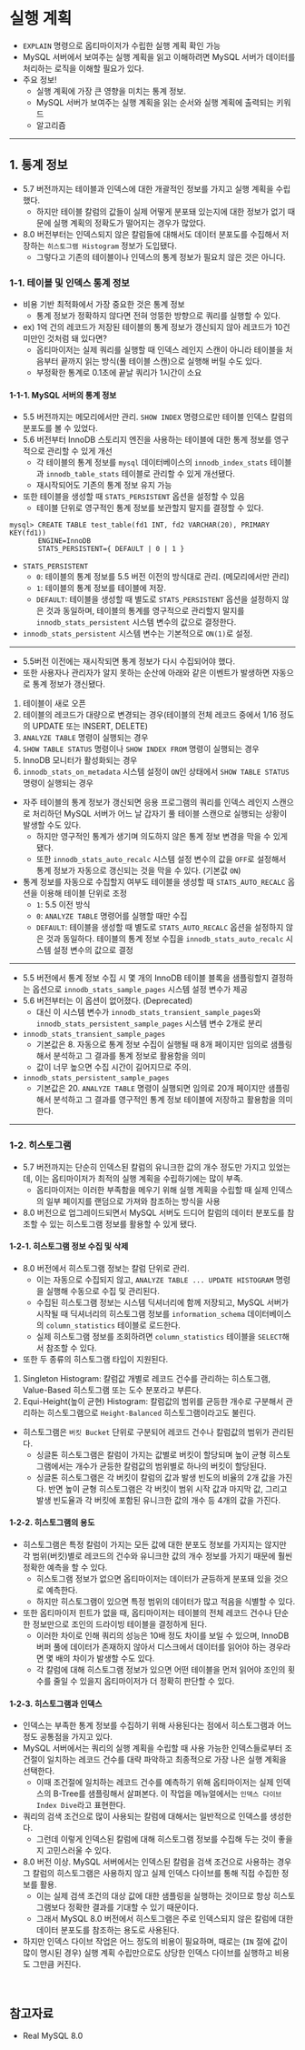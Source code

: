 # 실행 계획

- `EXPLAIN` 명령으로 옵티마이저가 수립한 실행 계획 확인 가능
- MySQL 서버에서 보여주는 실행 계획을 읽고 이해하려면 MySQL 서버가 데이터를 처리하는 로직을 이해할 필요가 있다.
- 주요 정보!
  - 실행 계획에 가장 큰 영향을 미치는 통계 정보.
  - MySQL 서버가 보여주는 실행 계획을 읽는 순서와 실행 계획에 출력되는 키워드
  - 알고리즘

---

## 1. 통계 정보

- 5.7 버전까지는 테이블과 인덱스에 대한 개괄적인 정보를 가지고 실행 계획을 수립했다.
  - 하지만 테이블 칼럼의 값들이 실제 어떻게 분포돼 있는지에 대한 정보가 없기 때문에 실행 계획의 정확도가 떨어지는 경우가 많았다.
- 8.0 버전부터는 인덱스되지 않은 칼럼들에 대해서도 데이터 분포도를 수집해서 저장하는 `히스토그램 Histogram` 정보가 도입됐다.
  - 그렇다고 기존의 테이블이나 인덱스의 통계 정보가 필요치 않은 것은 아니다.

### 1-1. 테이블 및 인덱스 통계 정보

- 비용 기반 최적화에서 가장 중요한 것은 통계 정보
  - 통계 정보가 정확하지 않다면 전혀 엉뚱한 방향으로 쿼리를 실행할 수 있다.
- ex) 1억 건의 레코드가 저장된 테이블의 통계 정보가 갱신되지 않아 레코드가 10건 미만인 것처럼 돼 있다면? 
  - 옵티마이저는 실제 쿼리를 실행할 때 인덱스 레인지 스캔이 아니라 테이블을 처음부터 끝까지 읽는 방식(풀 테이블 스캔)으로 실행해 버릴 수도 있다.
  - 부정확한 통계로 0.1초에 끝날 쿼리가 1시간이 소요

#### 1-1-1. MySQL 서버의 통계 정보

- 5.5 버전까지는 메모리에서만 관리. `SHOW INDEX` 명령으로만 테이블 인덱스 칼럼의 분포도를 볼 수 있었다.
- 5.6 버전부터 InnoDB 스토리지 엔진을 사용하는 테이블에 대한 통계 정보를 영구적으로 관리할 수 있게 개선
  - 각 테이블의 통계 정보를 `mysql` 데이터베이스의 `innodb_index_stats` 테이블과 `innodb_table_stats` 테이블로 관리할 수 있게 개선됐다.
  - 재시작되어도 기존의 통계 정보 유지 가능
- 또한 테이블을 생성할 때 `STATS_PERSISTENT` 옵션을 설정할 수 있음
  - 테이블 단위로 영구적인 통계 정보를 보관할지 말지를 결정할 수 있다.

```shell
mysql> CREATE TABLE test_table(fd1 INT, fd2 VARCHAR(20), PRIMARY KEY(fd1))
       ENGINE=InnoDB
       STATS_PERSISTENT={ DEFAULT | 0 | 1 }
```

- `STATS_PERSISTENT`
  - `0`: 테이블의 통계 정보를 5.5 버전 이전의 방식대로 관리. (메모리에서만 관리)
  - `1`: 테이블의 통계 정보를 테이블에 저장. 
  - `DEFAULT`: 테이블을 생성할 때 별도로 `STATS_PERSISTENT` 옵션을 설정하지 않은 것과 동일하며, 테이블의 통계를 영구적으로 관리할지 말지를 `innodb_stats_persistent` 시스템 변수의 값으로 결정한다.
- `innodb_stats_persistent` 시스템 변수는 기본적으로 `ON(1)`로 설정.

---

- 5.5버전 이전에는 재시작되면 통계 정보가 다시 수집되어야 했다. 
- 또한 사용자나 관리자가 알지 못하는 순산에 아래와 같은 이벤트가 발생하면 자동으로 통계 정보가 갱신됐다.

1. 테이블이 새로 오픈
2. 테이블의 레코드가 대량으로 변경되는 경우(테이블의 전체 레코드 중에서 1/16 정도의 UPDATE 또는 INSERT, DELETE)
3. `ANALYZE TABLE` 명령이 실행되는 경우
4. `SHOW TABLE STATUS` 명령이나 `SHOW INDEX FROM` 명령이 실행되는 경우
5. InnoDB 모니터가 활성화되는 경우
6. `innodb_stats_on_metadata` 시스템 설정이 `ON`인 상태에서 `SHOW TABLE STATUS` 명령이 실행되는 경우

- 자주 테이블의 통계 정보가 갱신되면 응용 프로그램의 쿼리를 인덱스 레인지 스캔으로 처리하던 MySQL 서버가 어느 날 갑자기 풀 테이블 스캔으로 실행되는 상황이 발생할 수도 있다.
  - 하지만 영구적인 통계가 생기며 의도하지 않은 통계 정보 변경을 막을 수 있게 됐다.
  - 또한 `innodb_stats_auto_recalc` 시스템 설정 변수의 값을 `OFF`로 설정해서 통계 정보가 자동으로 갱신되는 것을 막을 수 있다. (기본값 `ON`)
- 통계 정보를 자동으로 수집할지 여부도 테이블을 생성할 때 `STATS_AUTO_RECALC` 옵션을 이용해 테이블 단위로 조정
  - `1`: 5.5 이전 방식
  - `0`: `ANALYZE TABLE` 명령어를 실행할 때만 수집
  - `DEFAULT`: 테이블을 생성할 때 별도로 `STATS_AUTO_RECALC` 옵션을 설정하지 않은 것과 동일하다. 테이블의 통계 정보 수집을 `innodb_stats_auto_recalc` 시스템 설정 변수의 값으로 결정

---

- 5.5 버전에서 통계 정보 수집 시 몇 개의 InnoDB 테이블 블록을 샘플링할지 결정하는 옵션으로 `innodb_stats_sample_pages` 시스템 설정 변수가 제공
- 5.6 버전부터는 이 옵션이 없어졌다. (Deprecated)
  - 대신 이 시스템 변수가 `innodb_stats_transient_sample_pages`와 `innodb_stats_persistent_sample_pages` 시스템 변수 2개로 분리
- `innodb_stats_transient_sample_pages`
  - 기본값은 8. 자동으로 통계 정보 수집이 실행될 때 8개 페이지만 임의로 샘플링해서 분석하고 그 결과를 통계 정보로 활용함을 의미
  - 값이 너무 높으면 수집 시간이 길어지므로 주의.
- `innodb_stats_persistent_sample_pages`
  - 기본값은 20. `ANALYZE TABLE` 명령이 실행되면 임의로 20개 페이지만 샘플링해서 분석하고 그 결과를 영구적인 통계 정보 테이블에 저장하고 활용함을 의미한다.

---

### 1-2. 히스토그램

- 5.7 버전까지는 단순히 인덱스된 칼럼의 유니크한 값의 개수 정도만 가지고 있었는데, 이는 옵티마이저가 최적의 실행 계획을 수립하기에는 많이 부족.
  - 옵티마이저는 이러한 부족함을 메우기 위해 실행 계획을 수립할 때 실제 인덱스의 일부 페이지를 랜덤으로 가져와 참조하는 방식을 사용
- 8.0 버전으로 업그레이드되면서 MySQL 서버도 드디어 칼럼의 데이터 분포도를 참조할 수 있는 히스토그램 정보를 활용할 수 있게 됐다.

#### 1-2-1. 히스토그램 정보 수집 및 삭제

- 8.0 버전에서 히스토그램 정보는 칼럼 단위로 관리.
  - 이는 자동으로 수집되지 않고, `ANALYZE TABLE ... UPDATE HISTOGRAM` 명령을 실행해 수동으로 수집 및 관리된다.
  - 수집된 히스토그램 정보는 시스템 딕셔너리에 함께 저장되고, MySQL 서버가 시작될 때 딕셔너리의 히스토그램 정보를 `information_schema` 데이터베이스의 `column_statistics` 테이블로 로드한다.
  - 실제 히스토그램 정보를 조회하려면 `column_statistics` 테이블을 `SELECT`해서 참조할 수 있다.
- 또한 두 종류의 히스토그램 타입이 지원된다.

1. Singleton Histogram: 칼럼값 개별로 레코드 건수를 관리하는 히스토그램, Value-Based 히스토그램 또는 도수 분포라고 부른다.
2. Equi-Height(높이 균현) Histogram: 칼럼값의 범위를 균등한 개수로 구분해서 관리하는 히스토그램으로 `Height-Balanced` 히스토그램이라고도 불린다.

- 히스토그램은 `버킷 Bucket` 단위로 구분되어 레코드 건수나 칼럼값의 범위가 관리된다. 
  - 싱글톤 히스토그램은 칼럼이 가지는 값별로 버킷이 할당되며 높이 균형 히스토그램에서는 개수가 균등한 칼럼값의 범위별로 하나의 버킷이 할당된다.
  - 싱글톤 히스토그램은 각 버킷이 칼럼의 값과 발생 빈도의 비율의 2개 값을 가진다. 반면 높이 균형 히스토그램은 각 버킷이 범위 시작 값과 마지막 값, 그리고 발생 빈도율과 각 버킷에 포함된 유니크한 값의 개수 등 4개의 값을 가진다.

#### 1-2-2. 히스토그램의 용도

- 히스토그램은 특정 칼럼이 가지는 모든 값에 대한 분포도 정보를 가지지는 않지만 각 범위(버킷)별로 레코드의 건수와 유니크한 값의 개수 정보를 가지기 때문에 훨씬 정확한 예측을 할 수 있다.
  - 히스토그램 정보가 없으면 옵티마이저는 데이터가 균등하게 분포돼 있을 것으로 예측한다.
  - 하지만 히스토그램이 있으면 특정 범위의 데이터가 많고 적음을 식별할 수 있다.
- 또한 옵티마이저 힌트가 없을 때, 옵티마이저는 테이블의 전체 레코드 건수나 단순한 정보만으로 조인의 드라이빙 테이블을 결정하게 된다.
  - 이러한 차이로 인해 쿼리의 성능은 10배 정도 차이를 보일 수 있으며, InnoDB 버퍼 풀에 데이터가 존재하지 않아서 디스크에서 데이터를 읽어야 하는 경우라면 몇 배의 차이가 발생할 수도 있다.
  - 각 칼럼에 대해 히스토그램 정보가 있으면 어떤 테이블을 먼저 읽어야 조인의 횟수를 줄일 수 있을지 옵티마이저가 더 정확히 판단할 수 있다.

#### 1-2-3. 히스토그램과 인덱스

- 인덱스는 부족한 통계 정보를 수집하기 위해 사용된다는 점에서 히스토그램과 어느 정도 공통점을 가지고 있다.
- MySQL 서버에서는 쿼리의 실행 계획을 수립할 때 사용 가능한 인덱스들로부터 조건절이 일치하는 레코드 건수를 대략 파악하고 최종적으로 가장 나은 실행 계획을 선택한다.
  - 이때 조건절에 일치하는 레코드 건수를 예측하기 위해 옵티마이저는 실제 인덱스의 B-Tree를 샘플링해서 살펴본다. 이 작업을 메뉴얼에서는 `인덱스 다이브 Index Dive`라고 표현한다.
- 쿼리의 검색 조건으로 많이 사용되는 칼럼에 대해서는 일반적으로 인덱스를 생성한다.
  - 그런데 이렇게 인덱스된 칼럼에 대해 히스토그램 정보를 수집해 두는 것이 좋을지 고민스러울 수 있다.
- 8.0 버전 이상. MySQL 서버에서는 인덱스된 칼럼을 검색 조건으로 사용하는 경우 그 칼럼의 히스토그램은 사용하지 않고 실제 인덱스 다이브를 통해 직접 수집한 정보를 활용.
  - 이는 실제 검색 조건의 대상 값에 대한 샘플링을 실행하는 것이므로 항상 히스토그램보다 정확한 결과를 기대할 수 있기 때문이다.
  - 그래서 MySQL 8.0 버전에서 히스토그램은 주로 인덱스되지 않은 칼럼에 대한 데이터 분포도를 참조하는 용도로 사용된다.
- 하지만 인덱스 다이브 작업은 어느 정도의 비용이 필요하며, 때로는 (`IN` 절에 값이 많이 명시된 경우) 실행 계획 수립만으로도 상당한 인덱스 다이브를 실행하고 비용도 그만큼 커진다.


<br/>

## 참고자료

- Real MySQL 8.0

